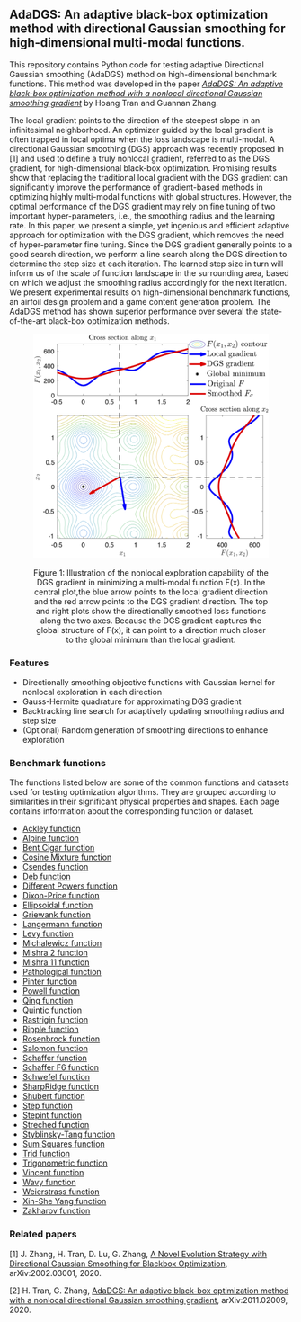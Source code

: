 ## AdaDGS: An adaptive black-box optimization method with directional Gaussian smoothing for high-dimensional multi-modal functions.
This repository contains Python code for testing adaptive Directional Gaussian smoothing (AdaDGS) method on high-dimensional benchmark functions. This method was  developed in the paper [*AdaDGS: An adaptive black-box optimization method with a nonlocal directional Gaussian smoothing gradient*](https://arxiv.org/abs/2011.02009) by Hoang Tran and Guannan Zhang. 

The local gradient points to the direction of the steepest slope in an infinitesimal neighborhood. An optimizer guided by the local gradient is often trapped in local optima when the loss landscape is multi-modal. A directional Gaussian smoothing (DGS) approach was recently proposed in [1] and used to define a truly nonlocal gradient, referred to as the DGS gradient, for high-dimensional black-box optimization. Promising results show that replacing the traditional local gradient with the DGS gradient can significantly improve the performance of gradient-based methods in optimizing highly multi-modal functions with global structures. However, the optimal performance of the DGS gradient may rely on fine tuning of two important hyper-parameters, i.e., the smoothing radius and the learning rate. In this paper, we present a simple, yet ingenious and efficient adaptive approach for optimization with the DGS gradient, which removes the need of hyper-parameter fine tuning. Since the DGS gradient generally points to a good search direction, we perform a line search along the DGS direction to determine the step size at each iteration. The learned step size in turn will inform us of the scale of function landscape in the surrounding area, based on which we adjust the smoothing radius accordingly for the next iteration. We present experimental results on high-dimensional benchmark functions, an airfoil design problem and a game content generation problem. The AdaDGS method has shown superior performance over several the state-of-the-art black-box optimization methods.

<div align="center"> 
<figure>
  <p><img src="Benchmark Functions/image/DGS_illustration.png" alt="DGS_gradient illustration" height="400">
  <figcaption> Figure 1: Illustration of the nonlocal exploration capability of the DGS gradient in minimizing a multi-modal function F(x). In the central plot,the blue arrow points to the local gradient direction and the red arrow points to the DGS gradient direction. The top and right plots show the directionally smoothed loss functions along the two axes. Because the DGS gradient captures the global structure of F(x), it can point to a direction much closer to the global minimum than the local gradient.</figcaption>
</figure>
</div>


### Features
- Directionally smoothing objective functions with Gaussian kernel for nonlocal exploration in each direction  
- Gauss-Hermite quadrature for approximating DGS gradient
- Backtracking line search for adaptively updating smoothing radius and step size 
- (Optional) Random generation of smoothing directions to enhance exploration 

### Benchmark functions 

The functions listed below are some of the common functions and datasets used for testing optimization algorithms. They are grouped according to similarities in their significant physical properties and shapes. Each page contains information about the corresponding function or dataset. 

- [Ackley function](https://github.com/HoangATran/Directional-Gaussian-smoothing/blob/main/Benchmark%20Functions/Ackley.md)
- [Alpine function](https://github.com/HoangATran/Directional-Gaussian-smoothing/blob/main/Benchmark%20Functions/Alpine.md)
- [Bent Cigar function](https://github.com/HoangATran/Directional-Gaussian-smoothing/blob/main/Benchmark%20Functions/BentCigar.md)
- [Cosine Mixture function](https://github.com/HoangATran/Directional-Gaussian-smoothing/blob/main/Benchmark%20Functions/CosineMixture.md)
- [Csendes function](https://github.com/HoangATran/Directional-Gaussian-smoothing/blob/main/Benchmark%20Functions/Csendes.md)
- [Deb function](https://github.com/HoangATran/Directional-Gaussian-smoothing/blob/main/Benchmark%20Functions/Deb.md)
- [Different Powers function](https://github.com/HoangATran/Directional-Gaussian-smoothing/blob/main/Benchmark%20Functions/DifferentPowers.md)
- [Dixon-Price function](https://github.com/HoangATran/Directional-Gaussian-smoothing/blob/main/Benchmark%20Functions/DixonPrice.md)
- [Ellipsoidal function](https://github.com/HoangATran/Directional-Gaussian-smoothing/blob/main/Benchmark%20Functions/Ellipsoidal.md)
- [Griewank function](https://github.com/HoangATran/Directional-Gaussian-smoothing/blob/main/Benchmark%20Functions/Griewank.md)
- [Langermann function](https://github.com/HoangATran/Directional-Gaussian-smoothing/blob/main/Benchmark%20Functions/Langermann.md)
- [Levy function](https://github.com/HoangATran/Directional-Gaussian-smoothing/blob/main/Benchmark%20Functions/Levy.md)
- [Michalewicz function](https://github.com/HoangATran/Directional-Gaussian-smoothing/blob/main/Benchmark%20Functions/Michalewicz.md)
- [Mishra 2 function](https://github.com/HoangATran/Directional-Gaussian-smoothing/blob/main/Benchmark%20Functions/Mishra2.md)
- [Mishra 11 function](https://github.com/HoangATran/Directional-Gaussian-smoothing/blob/main/Benchmark%20Functions/Mishra11.md)
- [Pathological function](https://github.com/HoangATran/Directional-Gaussian-smoothing/blob/main/Benchmark%20Functions/Pathological.md)
- [Pinter function](https://github.com/HoangATran/Directional-Gaussian-smoothing/blob/main/Benchmark%20Functions/Pinter.md)
- [Powell function](https://github.com/HoangATran/Directional-Gaussian-smoothing/blob/main/Benchmark%20Functions/Powell.md)
- [Qing function](https://github.com/HoangATran/Directional-Gaussian-smoothing/blob/main/Benchmark%20Functions/Qing.md)
- [Quintic function](https://github.com/HoangATran/Directional-Gaussian-smoothing/blob/main/Benchmark%20Functions/Quintic.md)
- [Rastrigin function](https://github.com/HoangATran/Directional-Gaussian-smoothing/blob/main/Benchmark%20Functions/Rastrigin.md)
- [Ripple function](https://github.com/HoangATran/Directional-Gaussian-smoothing/blob/main/Benchmark%20Functions/Ripple.md)
- [Rosenbrock function](https://github.com/HoangATran/Directional-Gaussian-smoothing/blob/main/Benchmark%20Functions/Rosenbrock.md)
- [Salomon function](https://github.com/HoangATran/Directional-Gaussian-smoothing/blob/main/Benchmark%20Functions/Salomon.md)
- [Schaffer function](https://github.com/HoangATran/Directional-Gaussian-smoothing/blob/main/Benchmark%20Functions/Schaffer.md)
- [Schaffer F6 function](https://github.com/HoangATran/Directional-Gaussian-smoothing/blob/main/Benchmark%20Functions/SchafferF6.md)
- [Schwefel function](https://github.com/HoangATran/Directional-Gaussian-smoothing/blob/main/Benchmark%20Functions/Schwefel.md)
- [SharpRidge function](https://github.com/HoangATran/Directional-Gaussian-smoothing/blob/main/Benchmark%20Functions/SharpRidge.md)
- [Shubert function](https://github.com/HoangATran/Directional-Gaussian-smoothing/blob/main/Benchmark%20Functions/Shubert.md)
- [Step function](https://github.com/HoangATran/Directional-Gaussian-smoothing/blob/main/Benchmark%20Functions/Step.md)
- [Stepint function](https://github.com/HoangATran/Directional-Gaussian-smoothing/blob/main/Benchmark%20Functions/Stepint.md)
- [Streched function](https://github.com/HoangATran/Directional-Gaussian-smoothing/blob/main/Benchmark%20Functions/Streched.md)
- [Styblinsky-Tang function](https://github.com/HoangATran/Directional-Gaussian-smoothing/blob/main/Benchmark%20Functions/Styblinsky-Tang.md)
- [Sum Squares function](https://github.com/HoangATran/Directional-Gaussian-smoothing/blob/main/Benchmark%20Functions/SumSquares.md)
- [Trid function](https://github.com/HoangATran/Directional-Gaussian-smoothing/blob/main/Benchmark%20Functions/Trid.md)
- [Trigonometric function](https://github.com/HoangATran/Directional-Gaussian-smoothing/blob/main/Benchmark%20Functions/Trigonometric.md)
- [Vincent function](https://github.com/HoangATran/Directional-Gaussian-smoothing/blob/main/Benchmark%20Functions/Vincent.md)
- [Wavy function](https://github.com/HoangATran/Directional-Gaussian-smoothing/blob/main/Benchmark%20Functions/Wavy.md)
- [Weierstrass function](https://github.com/HoangATran/Directional-Gaussian-smoothing/blob/main/Benchmark%20Functions/Weierstrass.md)
- [Xin-She Yang function](https://github.com/HoangATran/Directional-Gaussian-smoothing/blob/main/Benchmark%20Functions/XinSheYang.md)
- [Zakharov function](https://github.com/HoangATran/Directional-Gaussian-smoothing/blob/main/Benchmark%20Functions/Zakharov.md)

### Related papers 

[1] J. Zhang, H. Tran, D. Lu, G. Zhang, [A Novel Evolution Strategy with Directional Gaussian Smoothing for Blackbox Optimization](https://arxiv.org/pdf/2002.03001.pdf), arXiv:2002.03001, 2020. 

[2] H. Tran, G. Zhang, [AdaDGS: An adaptive black-box optimization method with a nonlocal directional Gaussian smoothing gradient](https://arxiv.org/abs/2011.02009), arXiv:2011.02009, 2020.

